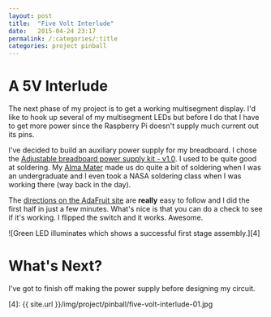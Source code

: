 ```yaml
---
layout: post
title:  "Five Volt Interlude"
date:   2015-04-24 23:17
permalink: /:categories/:title
categories: project pinball
---
```


A 5V Interlude
============================

The next phase of my project is to get a working multisegment display. I'd like
to hook up several of my multisegment LEDs but before I do that I have to get
more power since the Raspberry Pi doesn't supply much current out its pins.

I've decided to build an auxiliary power supply for my breadboard. I chose the
[Adjustable breadboard power supply kit - v1.0][1]. I used to be quite good at
soldering. My [Alma Mater][2] made us do quite a bit of soldering when I was an
undergraduate and I even took a NASA soldering class when I was working there
(way back in the day).

The [directions on the AdaFruit site][3] are **really** easy to follow and I
did the first half in just a few minutes. What's nice is that you can do a check
to see if it's working. I flipped the switch and it works. Awesome.

![Green LED illuminates which shows a successful first stage assembly.][4]

What's Next?
============

I've got to finish off making the power supply before designing my circuit.

[1]: http://www.adafruit.com/product/184
[2]: http://www.calpoly.edu
[3]: https://learn.adafruit.com/adjustable-breadboard-power-supply-kit/overview
[4]: {{ site.url }}/img/project/pinball/five-volt-interlude-01.jpg
